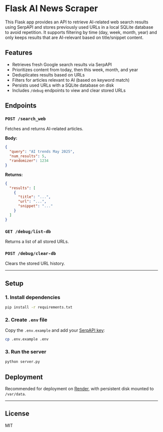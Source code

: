 # Flask AI News Scraper

This Flask app provides an API to retrieve AI-related web search results using SerpAPI and stores previously used URLs in a local SQLite database to avoid repetition. It supports filtering by time (day, week, month, year) and only keeps results that are AI-relevant based on title/snippet content.

## Features

- Retrieves fresh Google search results via SerpAPI
- Prioritizes content from today, then this week, month, and year
- Deduplicates results based on URLs
- Filters for articles relevant to AI (based on keyword match)
- Persists used URLs with a SQLite database on disk
- Includes `/debug` endpoints to view and clear stored URLs

## Endpoints

### `POST /search_web`
Fetches and returns AI-related articles.

**Body:**
```json
{
  "query": "AI trends May 2025",
  "num_results": 5,
  "randomizer": 1234
}
```

**Returns:**
```json
{
  "results": [
    {
      "title": "...",
      "url": "...",
      "snippet": "..."
    }
  ]
}
```

### `GET /debug/list-db`
Returns a list of all stored URLs.

### `POST /debug/clear-db`
Clears the stored URL history.

---

## Setup

### 1. Install dependencies

```bash
pip install -r requirements.txt
```

### 2. Create `.env` file

Copy the `.env.example` and add your [SerpAPI key](https://serpapi.com/):

```bash
cp .env.example .env
```

### 3. Run the server

```bash
python server.py
```

## Deployment

Recommended for deployment on [Render](https://render.com/), with persistent disk mounted to `/var/data`.

---

## License

MIT
